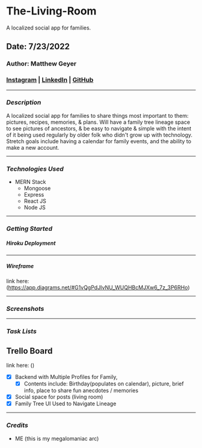 # The-Living-Room

A localized social app for families.

## Date: 7/23/2022

### Author: Matthew Geyer

### [Instagram](https://www.instagram.com/mattrichor/) | [LinkedIn](https://www.linkedin.com/in/matthew-geyer-174644170/) | [GitHub](https://github.com/mattrichor)

---

### **_Description_**

A localized social app for families to share things most important to them: pictures, recipes, memories, & plans. Will have a family tree lineage space to see pictures of ancestors, & be easy to navigate & simple with the intent of it being used regularly by older folk who didn't grow up with technology. Stretch goals include having a calendar for family events, and the ability to make a new account.

---

### **_Technologies Used_**

- MERN Stack
  - Mongoose
  - Express
  - React JS
  - Node JS

---

### **_Getting Started_**

##### Hiroku Deployment

---

##### Wireframe

link here: (https://app.diagrams.net/#G1vQgPdJIvNU_WUQHBcMJXw6_7z_3P6RHo)

---

### **_Screenshots_**

---

### **_Task Lists_**

## Trello Board

link here: ()

- [x] Backend with Multiple Profiles for Family,
  - [x] Contents include: Birthday(populates on calendar), picture, brief info, place to share fun anecdotes / memories
- [x] Social space for posts (living room)
- [x] Family Tree UI Used to Navigate Lineage

---

### **_Credits_**

- ME (this is my megalomaniac arc)
